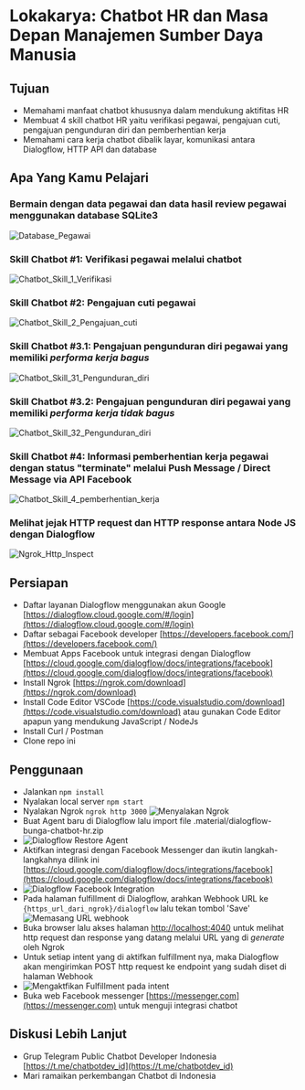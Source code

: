 # Lokakarya: Chatbot HR dan Masa Depan Manajemen Sumber Daya Manusia

## Tujuan

- Memahami manfaat chatbot khususnya dalam mendukung aktifitas HR
- Membuat 4 skill chatbot HR yaitu verifikasi pegawai, pengajuan cuti, pengajuan pengunduran diri dan pemberhentian kerja
- Memahami cara kerja chatbot dibalik layar, komunikasi antara Dialogflow, HTTP API dan database

## Apa Yang Kamu Pelajari

### Bermain dengan data pegawai dan data hasil review pegawai menggunakan database SQLite3

![Database_Pegawai](.material/screenshot/database-employee.gif)

### Skill Chatbot #1: Verifikasi pegawai melalui chatbot

![Chatbot_Skill_1_Verifikasi](.material/screenshot/chatbot-verifikasi-pegawai.gif)

### Skill Chatbot #2: Pengajuan cuti pegawai

![Chatbot_Skill_2_Pengajuan_cuti](.material/screenshot/chatbot-pengajuan-cuti.gif)

### Skill Chatbot #3.1: Pengajuan pengunduran diri pegawai yang memiliki *performa kerja bagus*

![Chatbot_Skill_31_Pengunduran_diri](.material/screenshot/chatbot-pengunduran-diri-1.gif)

### Skill Chatbot #3.2: Pengajuan pengunduran diri pegawai yang memiliki *performa kerja tidak bagus*

![Chatbot_Skill_32_Pengunduran_diri](.material/screenshot/chatbot-pengunduran-diri-2.gif)

### Skill Chatbot #4: Informasi pemberhentian kerja pegawai dengan status "terminate" melalui Push Message / Direct Message via API Facebook

![Chatbot_Skill_4_pemberhentian_kerja](.material/screenshot/chatbot-pengunduran-diri-1.gif)

### Melihat jejak HTTP request dan HTTP response antara Node JS dengan Dialogflow

![Ngrok_Http_Inspect](.material/screenshot/ngrok-inspect.gif)

## Persiapan

- Daftar layanan Dialogflow menggunakan akun Google [https://dialogflow.cloud.google.com/#/login](https://dialogflow.cloud.google.com/#/login)
- Daftar sebagai Facebook developer [https://developers.facebook.com/](https://developers.facebook.com/)
- Membuat Apps Facebook untuk integrasi dengan Dialogflow [https://cloud.google.com/dialogflow/docs/integrations/facebook](https://cloud.google.com/dialogflow/docs/integrations/facebook)
- Install Ngrok [https://ngrok.com/download](https://ngrok.com/download)
- Install Code Editor VSCode [https://code.visualstudio.com/download](https://code.visualstudio.com/download) atau gunakan Code Editor apapun yang mendukung JavaScript / NodeJs
- Install Curl / Postman
- Clone repo ini

## Penggunaan

- Jalankan `npm install`
- Nyalakan local server `npm start`
- Nyalakan Ngrok `ngrok http 3000` ![Menyalakan Ngrok](.material/screenshot/ngrok_start.png)
- Buat Agent baru di Dialogflow lalu import file .material/dialogflow-bunga-chatbot-hr.zip 
- ![Dialogflow Restore Agent](.material/screenshot/dialogflow-restore-agent.png)
- Aktifkan integrasi dengan Facebook Messenger dan ikutin langkah-langkahnya dilink ini [https://cloud.google.com/dialogflow/docs/integrations/facebook](https://cloud.google.com/dialogflow/docs/integrations/facebook)
- ![Dialogflow Facebook Integration](.material/screenshot/dialogflow-integration-facebook.png)
- Pada halaman fulfillment di Dialogflow, arahkan Webhook URL ke `{https_url_dari_ngrok}/dialogflow` lalu tekan tombol 'Save' ![Memasang URL webhook](.material/screenshot/fulfillment_webhook_url.png)
- Buka browser lalu akses halaman [http://localhost:4040](http://localhost:4040) untuk melihat http request dan response yang datang melalui URL yang di *generate* oleh Ngrok
- Untuk setiap intent yang di aktifkan fulfillment nya, maka Dialogflow akan mengirimkan POST http request ke endpoint yang sudah diset di halaman Webhook
- ![Mengaktfikan Fulfillment pada intent](.material/screenshot/fulfillment_enable.png)
- Buka web Facebook messenger [https://messenger.com](https://messenger.com) untuk menguji integrasi chatbot

## Diskusi Lebih Lanjut

- Grup Telegram Public Chatbot Developer Indonesia [https://t.me/chatbotdev_id](https://t.me/chatbotdev_id)
- Mari ramaikan perkembangan Chatbot di Indonesia
